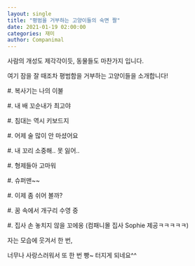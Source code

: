 ```yaml
---
layout: single
title: "평범을 거부하는 고양이들의 숙면 짤"
date: 2021-01-19 02:00:00
categories: 재미
author: Companimal
---
```


사람의 개성도 제각각이듯, 동물들도 마찬가지 입니다.

여기 잠을 잘 때조차 평범함을 거부하는 고양이들을 소개합니다!

\#. 복사기는 나의 이불

\#. 내 배 꼬순내가 최고야

\#. 침대는 역시 키보드지

\#. 어제 술 많이 안 마셨어요

\#. 내 꼬리 소중해.. 못 잃어..

\#. 형제들아 고마워

\#. 슈퍼맨~~

\#. 이제 좀 쉬어 볼까?

\#. 꿈 속에서 개구리 수영 중

\#. 집사 손 놓치지 않을 꼬에옹 (컴패니몰 집사 Sophie 제공ㅋㅋㅋㅋㅋ)

자는 모습에 웃겨서 한 번,

너무나 사랑스러워서 또 한 번 빵~ 터지게 되네요^^
